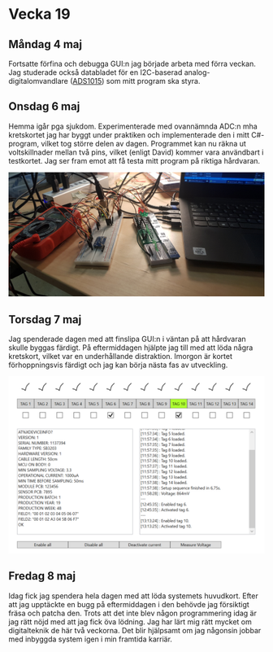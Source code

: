 # Vecka 19

## Måndag 4 maj

Fortsatte förfina och debugga GUI:n jag började arbeta med förra veckan. Jag studerade också databladet för en I2C-baserad analog-digitalomvandlare ([ADS1015](https://www.adafruit.com/product/1083)) som mitt program ska styra.

## Onsdag 6 maj

Hemma igår pga sjukdom. Experimenterade med ovannämnda ADC:n mha kretskortet jag har byggt under praktiken och implementerade den i mitt C#-program, vilket tog större delen av dagen. Programmet kan nu räkna ut voltskillnader mellan två pins, vilket (enligt David) kommer vara användbart i testkortet. Jag ser fram emot att få testa mitt program på riktiga hårdvaran.

![Kretskort](img/kretskort-0506.jpg)

## Torsdag 7 maj

Jag spenderade dagen med att finslipa GUI:n i väntan på att hårdvaran skulle byggas färdigt. På eftermiddagen hjälpte jag till med att löda några kretskort, vilket var en underhållande distraktion. Imorgon är kortet förhoppningsvis färdigt och jag kan börja nästa fas av utveckling.

![Program](img/program_v19.png)

## Fredag 8 maj

Idag fick jag spendera hela dagen med att löda systemets huvudkort. Efter att jag upptäckte en bugg på eftermiddagen i den behövde jag försiktigt fräsa och patcha den. Trots att det inte blev någon programmering idag är jag rätt nöjd med att jag fick öva lödning. Jag har lärt mig rätt mycket om digitalteknik de här två veckorna. Det blir hjälpsamt om jag någonsin jobbar med inbyggda system igen i min framtida karriär.
